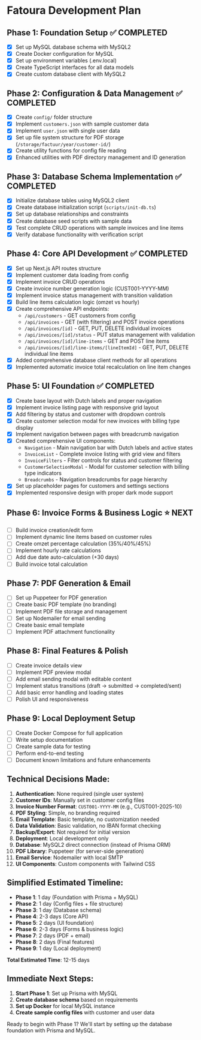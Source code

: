 # Fatoura Development Plan

## Phase 1: Foundation Setup ✅ COMPLETED
- [x] Set up MySQL database schema with MySQL2
- [x] Create Docker configuration for MySQL
- [x] Set up environment variables (.env.local)
- [x] Create TypeScript interfaces for all data models
- [x] Create custom database client with MySQL2

## Phase 2: Configuration & Data Management ✅ COMPLETED
- [x] Create `config/` folder structure
- [x] Implement `customers.json` with sample customer data
- [x] Implement `user.json` with single user data
- [x] Set up file system structure for PDF storage (`/storage/factuur/year/customer-id/`)
- [x] Create utility functions for config file reading
- [x] Enhanced utilities with PDF directory management and ID generation

## Phase 3: Database Schema Implementation ✅ COMPLETED
- [x] Initialize database tables using MySQL2 client
- [x] Create database initialization script (`scripts/init-db.ts`)
- [x] Set up database relationships and constraints
- [x] Create database seed scripts with sample data
- [x] Test complete CRUD operations with sample invoices and line items
- [x] Verify database functionality with verification script

## Phase 4: Core API Development ✅ COMPLETED
- [x] Set up Next.js API routes structure
- [x] Implement customer data loading from config
- [x] Implement invoice CRUD operations
- [x] Create invoice number generation logic (CUST001-YYYY-MM)
- [x] Implement invoice status management with transition validation
- [x] Build line items calculation logic (omzet vs hourly)
- [x] Create comprehensive API endpoints:
  - `/api/customers` - GET customers from config
  - `/api/invoices` - GET (with filtering) and POST invoice operations
  - `/api/invoices/[id]` - GET, PUT, DELETE individual invoices
  - `/api/invoices/[id]/status` - PUT status management with validation
  - `/api/invoices/[id]/line-items` - GET and POST line items
  - `/api/invoices/[id]/line-items/[lineItemId]` - GET, PUT, DELETE individual line items
- [x] Added comprehensive database client methods for all operations
- [x] Implemented automatic invoice total recalculation on line item changes

## Phase 5: UI Foundation ✅ COMPLETED
- [x] Create base layout with Dutch labels and proper navigation
- [x] Implement invoice listing page with responsive grid layout
- [x] Add filtering by status and customer with dropdown controls
- [x] Create customer selection modal for new invoices with billing type display
- [x] Implement navigation between pages with breadcrumb navigation
- [x] Created comprehensive UI components:
  - `Navigation` - Main navigation bar with Dutch labels and active states
  - `InvoiceList` - Complete invoice listing with grid view and filters
  - `InvoiceFilters` - Filter controls for status and customer filtering
  - `CustomerSelectionModal` - Modal for customer selection with billing type indicators
  - `Breadcrumbs` - Navigation breadcrumbs for page hierarchy
- [x] Set up placeholder pages for customers and settings sections
- [x] Implemented responsive design with proper dark mode support

## Phase 6: Invoice Forms & Business Logic ⭐ NEXT
- [ ] Build invoice creation/edit form
- [ ] Implement dynamic line items based on customer rules
- [ ] Create omzet percentage calculation (35%/40%/45%)
- [ ] Implement hourly rate calculations
- [ ] Add due date auto-calculation (+30 days)
- [ ] Build invoice total calculation

## Phase 7: PDF Generation & Email
- [ ] Set up Puppeteer for PDF generation
- [ ] Create basic PDF template (no branding)
- [ ] Implement PDF file storage and management
- [ ] Set up Nodemailer for email sending
- [ ] Create basic email template
- [ ] Implement PDF attachment functionality

## Phase 8: Final Features & Polish
- [ ] Create invoice details view
- [ ] Implement PDF preview modal
- [ ] Add email sending modal with editable content
- [ ] Implement status transitions (draft → submitted → completed/sent)
- [ ] Add basic error handling and loading states
- [ ] Polish UI and responsiveness

## Phase 9: Local Deployment Setup
- [ ] Create Docker Compose for full application
- [ ] Write setup documentation
- [ ] Create sample data for testing
- [ ] Perform end-to-end testing
- [ ] Document known limitations and future enhancements

## Technical Decisions Made:
1. **Authentication**: None required (single user system)
2. **Customer IDs**: Manually set in customer config files
3. **Invoice Number Format**: `CUST001-YYYY-MM` (e.g., CUST001-2025-10)
4. **PDF Styling**: Simple, no branding required
5. **Email Template**: Basic template, no customization needed
6. **Data Validation**: Basic validation, no IBAN format checking
7. **Backup/Export**: Not required for initial version
8. **Deployment**: Local development only
9. **Database**: MySQL2 direct connection (instead of Prisma ORM)
10. **PDF Library**: Puppeteer (for server-side generation)
11. **Email Service**: Nodemailer with local SMTP
12. **UI Components**: Custom components with Tailwind CSS

## Simplified Estimated Timeline:
- **Phase 1**: 1 day (Foundation with Prisma + MySQL)
- **Phase 2**: 1 day (Config files + file structure)
- **Phase 3**: 1 day (Database schema)
- **Phase 4**: 2-3 days (Core API)
- **Phase 5**: 2 days (UI foundation)
- **Phase 6**: 2-3 days (Forms & business logic)
- **Phase 7**: 2 days (PDF + email)
- **Phase 8**: 2 days (Final features)
- **Phase 9**: 1 day (Local deployment)

**Total Estimated Time**: 12-15 days

## Immediate Next Steps:
1. **Start Phase 1**: Set up Prisma with MySQL
2. **Create database schema** based on requirements
3. **Set up Docker** for local MySQL instance
4. **Create sample config files** with customer and user data

Ready to begin with Phase 1? We'll start by setting up the database foundation with Prisma and MySQL.